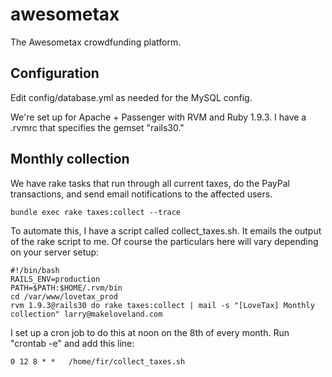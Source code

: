 awesometax
==========

The Awesometax crowdfunding platform.


Configuration
-------------

Edit config/database.yml as needed for the MySQL config.

We're set up for Apache + Passenger with RVM and Ruby 1.9.3. I have a .rvmrc that specifies the gemset "rails30."


Monthly collection
------------------
We have rake tasks that run through all current taxes, do the PayPal transactions, and send email notifications to the affected users.

    bundle exec rake taxes:collect --trace    

To automate this, I have a script called collect_taxes.sh. It emails the output of the rake script to me. Of course the particulars here will vary depending on your server setup:

    #!/bin/bash
    RAILS_ENV=production
    PATH=$PATH:$HOME/.rvm/bin
    cd /var/www/lovetax_prod
    rvm 1.9.3@rails30 do rake taxes:collect | mail -s "[LoveTax] Monthly collection" larry@makeloveland.com

I set up a cron job to do this at noon on the 8th of every month. Run "crontab -e" and add this line:

    0 12 8 * *   /home/fir/collect_taxes.sh
